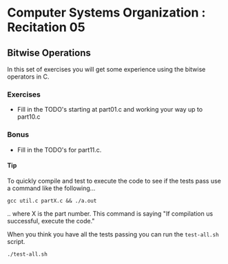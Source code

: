 # Computer Systems Organization : Recitation 05

## Bitwise Operations

In this set of exercises you will get some experience using the bitwise
operators in C.

### Exercises

* Fill in the TODO's starting at part01.c and working your way up to part10.c

### Bonus

* Fill in the TODO's for part11.c.

#### Tip

To quickly compile and test to execute the code to see if the tests pass use a command like the following...  

```
gcc util.c partX.c && ./a.out
```

.. where X is the part number. This command is saying "If compilation us successful, execute the code."

When you think you have all the tests passing you can run the `test-all.sh` script.

```
./test-all.sh
```
